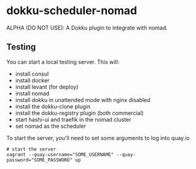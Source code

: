# dokku-scheduler-nomad

ALPHA (DO NOT USE): A Dokku plugin to integrate with nomad.

## Testing

You can start a local testing server. This will:

- install consul
- install docker
- install levant (for deploy)
- install nomad
- install dokku in unattended mode with nginx disabled
- install the dokku-clone plugin
- install the dokku-registry plugin (both commercial)
- start hashi-ui and traefik in the nomad cluster
- set nomad as the scheduler

To start the server, you'll need to set some arguments to log into quay.io

```shell
# start the server
vagrant --quay-username="SOME_USERNAME" --quay-password="SOME_PASSWORD" up
```
